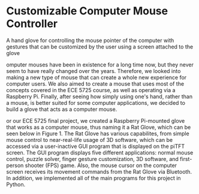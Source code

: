 # Customizable Computer Mouse Controller
A hand glove for controlling the mouse pointer of the computer with gestures that can be customized by the user using a screen attached to the glove

omputer mouses have been in existence for a long time now, but they never seem to have really changed over the years. Therefore, we looked into making a new type of mouse that can create a whole new experience for computer users. We also aimed to create a mouse that uses most of the concepts covered in the ECE 5725 course, as well as operating via a Raspberry Pi. Finally, after seeing how simply using one's hand, rather than a mouse, is better suited for some computer applications, we decided to build a glove that acts as a computer mouse.


or our ECE 5725 final project, we created a Raspberry Pi-mounted glove that works as a computer mouse, thus naming it a Rat Glove, which can be seen below in Figure 1. The Rat Glove has various capabilites, from simple mouse control to near-real-life usage of 3D software, which can be accessed via a user-inactive GUI program that is displayed on the piTFT screen. The GUI program displays five different applications: normal mouse control, puzzle solver, finger gesture customization, 3D software, and first-person shooter (FPS) game. Also, the mouse cursor on the computer screen receives its movement commands from the Rat Glove via Bluetooth. In addition, we implemented all of the main programs for this project in Python.
